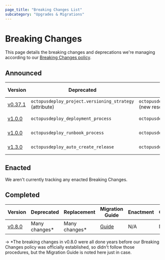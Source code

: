 ```yaml
---
page_title: "Breaking Changes List"
subcategory: "Upgrades & Migrations"
---
```


# Breaking Changes
This page details the breaking changes and deprecations we're managing according to our [Breaking Changes policy](./breaking-changes-policy.md).

## Announced

| Version | Deprecated                                              | Replacement | Migration Guide | Enactment | Completion |
|---------|---------------------------------------------------------|-------------|-----------------|-----------|------------|
| [v0.37.1](https://github.com/OctopusDeployLabs/terraform-provider-octopusdeploy/releases/tag/v0.37.1) | `octopusdeploy_project.versioning_strategy` (attribute) | `octopusdeploy_project_versioning_strategy` (new resource) | [Guide](./migration-guide-v0.37.1.md) | 2025-06-04 | 2025-12-04 |
| [v1.0.0](https://github.com/OctopusDeploy/terraform-provider-octopusdeploy/releases/tag/v1.0.0) | `octopusdeploy_deployment_process` | `octopusdeploy_process` | [Guide](./migration-guide-v1.0.0.md) | 2025-11-05 | 2026-05-05 |
| [v1.0.0](https://github.com/OctopusDeploy/terraform-provider-octopusdeploy/releases/tag/v1.0.0) | `octopusdeploy_runbook_process` | `octopusdeploy_process` | [Guide](./migration-guide-v1.0.0.md) | 2025-11-05 | 2026-05-05 |
| [v1.3.0](https://github.com/OctopusDeploy/terraform-provider-octopusdeploy/releases/tag/v1.3.0) | `octopusdeploy_auto_create_release` | `octopusdeploy_built_in_trigger` | [Guide](./migration-guide-v1.3.0.md) | 2025-02-08 | 2026-08-08 |

## Enacted

We aren't currently tracking any enacted Breaking Changes.


## Completed

| Version | Deprecated | Replacement | Migration Guide | Enactment | Completion |
|---------|------------|-------------|-----------------|-----------|------------|
| [v0.8.0](https://github.com/OctopusDeployLabs/terraform-provider-octopusdeploy/releases/tag/v0.8.0) | Many changes* | Many changes* | [Guide](./migration-guide-v0.8.0.md) | N/A | N/A |


-> *The breaking changes in v0.8.0 were all done years before our Breaking Changes policy was officially established, so didn't follow those procedures, but the Migration Guide is noted here just in case. 
